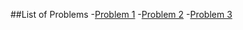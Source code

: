 ##List of Problems
-[Problem 1](https://github.com/ninamariepeterson/CS445/blob/f3f945669a0f94d5654cee874adbe2ea58fe38a6/allredRachel/Question_1.R)
-[Problem 2](https://github.com/ninamariepeterson/CS445/blob/f3f945669a0f94d5654cee874adbe2ea58fe38a6/allredRachel/Question_2.R)
-[Problem 3](https://github.com/ninamariepeterson/CS445/blob/f3f945669a0f94d5654cee874adbe2ea58fe38a6/allredRachel/Question_3.R)

